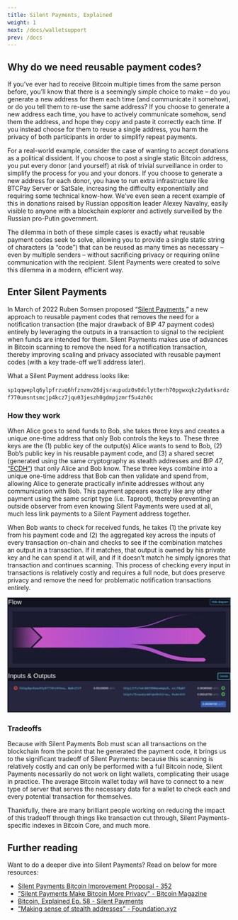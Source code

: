 ```yaml
---
title: Silent Payments, Explained
weight: 1
next: /docs/walletsupport
prev: /docs
---
```


## Why do we need reusable payment codes?

If you’ve ever had to receive Bitcoin multiple times from the same person before, you’ll know that there is a seemingly simple choice to make – do you generate a new address for them each time (and communicate it somehow), or do you tell them to re-use the same address? If you choose to generate a new address each time, you have to actively communicate somehow, send them the address, and hope they copy and paste it correctly each time. If you instead choose for them to reuse a single address, you harm the privacy of both participants in order to simplify repeat payments.

For a real-world example, consider the case of wanting to accept donations as a political dissident. If you choose to post a single static Bitcoin address, you put every donor (and yourself) at risk of trivial surveillance in order to simplify the process for you and your donors. If you choose to generate a new address for each donor, you have to run extra infrastructure like BTCPay Server or SatSale, increasing the difficulty exponentially and requiring some technical know-how. We’ve even seen a recent example of this in donations raised by Russian opposition leader Alexey Navalny, easily visible to anyone with a blockchain explorer and actively surveilled by the Russian pro-Putin government.

The dilemma in both of these simple cases is exactly what reusable payment codes seek to solve, allowing you to provide a single static string of characters (a “code”) that can be reused as many times as necessary – even by multiple senders – without sacrificing privacy or requiring online communication with the recipient. Silent Payments were created to solve this dilemma in a modern, efficient way.

## Enter Silent Payments

In March of 2022 Ruben Somsen proposed “[Silent Payments](https://gist.github.com/RubenSomsen/c43b79517e7cb701ebf77eec6dbb46b8),” a new approach to reusable payment codes that removes the need for a notification transaction (the major drawback of BIP 47 payment codes) entirely by leveraging the outputs in a transaction to signal to the recipient when funds are intended for them. Silent Payments makes use of advances in Bitcoin scanning to remove the need for a notification transaction, thereby improving scaling and privacy associated with reusable payment codes (with a key trade-off we’ll address later).

What a Silent Payment address looks like:

`sp1qqweplq6ylpfrzuq6hfznzmv28djsraupudz0s0dclyt8erh70pgwxqkz2ydatksrdzf770umsntsmcjp4kcz7jqu03jeszh0gdmpjzmrf5u4zh0c`

### How they work

When Alice goes to send funds to Bob, she takes three keys and creates a unique one-time address that only Bob controls the keys to. These three keys are the (1) public key of the output(s) Alice wants to send to Bob, (2) Bob’s public key in his reusable payment code, and (3) a shared secret (generated using the same cryptography as stealth addresses and BIP 47, [“ECDH“](https://en.wikipedia.org/wiki/Elliptic-curve_Diffie%E2%80%93Hellman)) that only Alice and Bob know. These three keys combine into a unique one-time address that Bob can then validate and spend from, allowing Alice to generate practically infinite addresses without any communication with Bob. This payment appears exactly like any other payment using the same script type (i.e. Taproot), thereby preventing an outside observer from even knowing Silent Payments were used at all, much less link payments to a Silent Payment address together.

When Bob wants to check for received funds, he takes (1) the private key from his payment code and (2) the aggregated key across the inputs of every transaction on-chain and checks to see if the combination matches an output in a transaction. If it matches, that output is owned by his private key and he can spend it at will, and if it doesn’t match he simply ignores that transaction and continues scanning. This process of checking every input in transactions is relatively costly and requires a full node, but does preserve privacy and remove the need for problematic notification transactions entirely.

![An example testnet Silent Payment transaction. Note that it looks like any other standard Taproot transaction](spexample.png)

### Tradeoffs

Because with Silent Payments Bob must scan all transactions on the blockchain from the point that he generated the payment code, it brings us to the significant tradeoff of Silent Payments: because this scanning is relatively costly and can only be performed with a full Bitcoin node, Silent Payments necessarily do not work on light wallets, complicating their usage in practice. The average Bitcoin wallet today will have to connect to a new type of server that serves the necessary data for a wallet to check each and every potential transaction for themselves.

Thankfully, there are many brilliant people working on reducing the impact of this tradeoff through things like transaction cut through, Silent Payments-specific indexes in Bitcoin Core, and much more.

## Further reading

Want to do a deeper dive into Silent Payments? Read on below for more resources:

- [Silent Payments Bitcoin Improvement Proposal - 352](https://github.com/bitcoin/bips/blob/master/bip-0352.mediawiki)
- ["Silent Payments Make Bitcoin More Privacy" - Bitcoin Magazine](https://bitcoinmagazine.com/technical/silent-payments-make-bitcoin-more-private)
- [Bitcoin, Explained Ep. 58 - Silent Payments](https://www.youtube.com/watch?v=42PMLaz7Avk&t=20s)
- ["Making sense of stealth addresses" - Foundation.xyz](https://foundation.xyz/2023/02/making-sense-of-stealth-addresses/)
